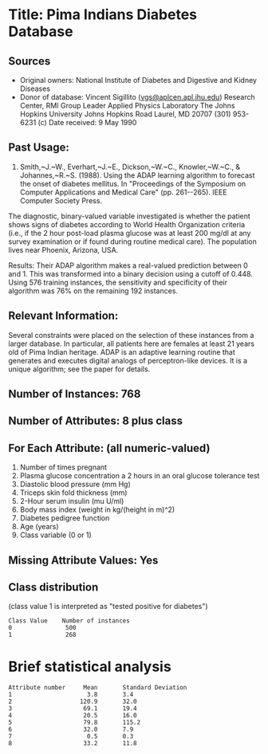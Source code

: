 # Title: Pima Indians Diabetes Database
## Sources
   - Original owners: National Institute of Diabetes and Digestive and Kidney Diseases
   - Donor of database: Vincent Sigillito (vgs@aplcen.apl.jhu.edu)
                          Research Center, RMI Group Leader
                          Applied Physics Laboratory
                          The Johns Hopkins University
                          Johns Hopkins Road
                          Laurel, MD 20707
                          (301) 953-6231
   (c) Date received: 9 May 1990

## Past Usage:

1. Smith,~J.~W., Everhart,~J.~E., Dickson,~W.~C., Knowler,~W.~C., & Johannes,~R.~S. (1988). Using the ADAP learning algorithm to forecast the onset of diabetes mellitus.  In "Proceedings of the Symposium on Computer Applications and Medical Care" (pp. 261--265).  IEEE Computer Society Press.

The diagnostic, binary-valued variable investigated is whether the patient shows signs of diabetes according to World Health Organization criteria (i.e., if the 2 hour post-load plasma glucose was at least 200 mg/dl at any survey  examination or if found during routine medical care). The population lives near Phoenix, Arizona, USA.

Results:
Their ADAP algorithm makes a real-valued prediction between 0 and 1.  This was transformed into a binary decision using a cutoff of 0.448.  Using 576 training instances, the sensitivity and specificity of their algorithm was 76% on the remaining 192 instances.

## Relevant Information:
Several constraints were placed on the selection of these instances from a larger database. In particular, all patients here are females at least 21 years old of Pima Indian heritage. ADAP is an adaptive learning routine that generates and executes digital analogs of perceptron-like devices. It is a unique algorithm; see the paper for details.

## Number of Instances: 768

## Number of Attributes: 8 plus class

## For Each Attribute: (all numeric-valued)
   1. Number of times pregnant
   2. Plasma glucose concentration a 2 hours in an oral glucose tolerance test
   3. Diastolic blood pressure (mm Hg)
   4. Triceps skin fold thickness (mm)
   5. 2-Hour serum insulin (mu U/ml)
   6. Body mass index (weight in kg/(height in m)^2)
   7. Diabetes pedigree function
   8. Age (years)
   9. Class variable (0 or 1)

## Missing Attribute Values: Yes

## Class distribution
(class value 1 is interpreted as "tested positive for diabetes")

    Class Value    Number of instances
    0               500
    1               268

# Brief statistical analysis

    Attribute number     Mean       Standard Deviation
    1                     3.8       3.4
    2                   120.9       32.0
    3                    69.1       19.4
    4                    20.5       16.0
    5                    79.8       115.2
    6                    32.0       7.9
    7                     0.5       0.3
    8                    33.2       11.8
